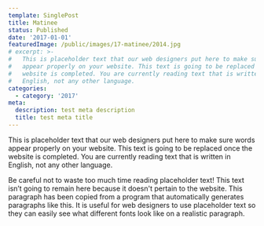 ```yaml
---
template: SinglePost
title: Matinee
status: Published
date: '2017-01-01'
featuredImage: /public/images/17-matinee/2014.jpg
# excerpt: >-
#   This is placeholder text that our web designers put here to make sure words
#   appear properly on your website. This text is going to be replaced once the
#   website is completed. You are currently reading text that is written in
#   English, not any other language.
categories:
  - category: '2017'
meta:
  description: test meta description
  title: test meta title
---
```


This is placeholder text that our web designers put here to make sure words appear properly on your website. This text is going to be replaced once the website is completed. You are currently reading text that is written in English, not any other language.

Be careful not to waste too much time reading placeholder text! This text isn’t going to remain here because it doesn't pertain to the website. This paragraph has been copied from a program that automatically generates paragraphs like this. It is useful for web designers to use placeholder text so they can easily see what different fonts look like on a realistic paragraph.
